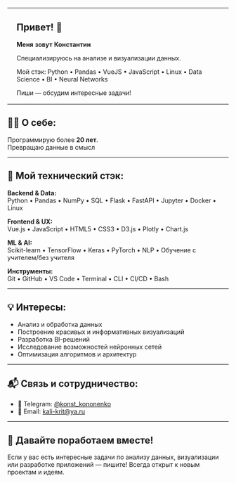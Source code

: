 <table>
  <tr>
    <td align="center">
      <img src="https://github.com/kalikrit/kalikrit/blob/main/ya_pidj.jpg?raw=true" width="160" alt="Аватар" />
    </td>
    <td valign="top" width="500">
      <h2>Привет! 👋</h2>
      <p><strong>Меня зовут Константин</strong></p>
      <p>Специализируюсь на анализе и визуализации данных.<p>
      <p>Мой стэк: Python • Pandas • VueJS • JavaScript • Linux • Data Science • BI • Neural Networks</p>
      </p> Пиши — обсудим интересные задачи!</p>
    </td>
  </tr>
</table>

## 👨‍💻 О себе:
Программирую более **20 лет**.  
Превращаю данные в смысл

---

## 🔧 Мой технический стэк:

**Backend & Data:**  
Python • Pandas • NumPy • SQL • Flask • FastAPI • Jupyter • Docker • Linux  

**Frontend & UX:**  
Vue.js • JavaScript • HTML5 • CSS3 • D3.js • Plotly • Chart.js  

**ML & AI:**  
Scikit-learn • TensorFlow • Keras • PyTorch • NLP • Обучение с учителем/без учителя  

**Инструменты:**  
Git • GitHub • VS Code • Terminal • CLI • CI/CD • Bash  

---

## 💡 Интересы:
- Анализ и обработка данных
- Построение красивых и информативных визуализаций
- Разработка BI-решений
- Исследование возможностей нейронных сетей
- Оптимизация алгоритмов и архитектур

---

## 📬 Связь и сотрудничество:

- 📮 Telegram: [@konst_kononenko](https://t.me/konst_kononenko )
- 📧 Email: [kali-krit@ya.ru](mailto:kali-krit@ya.ru)

---

## 🚀 Давайте поработаем вместе!
Если у вас есть интересные задачи по анализу данных, визуализации или разработке приложений — пишите! Всегда открыт к новым проектам и идеям.
